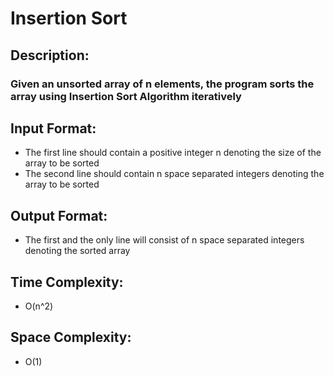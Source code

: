 # Insertion Sort
## Description:
### Given an unsorted array of n elements, the program sorts the array using Insertion Sort Algorithm iteratively
## Input Format: 
* The first line should contain a positive integer n denoting the size of the array to be sorted
* The second line should contain n space separated integers denoting the array to be sorted
## Output Format:
* The first and the only line will consist of n space separated integers denoting the sorted array
## Time Complexity: 
* O(n^2)
## Space Complexity:
* O(1)